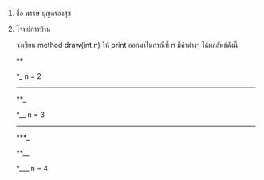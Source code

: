 1. ชื่อ พรรษ บุญครองสุข

2. โจทย์การบ้าน

    จงเขียน method draw(int n) ให้ print ออกมาในกรณีที่ n มีค่าต่างๆ ได้ผลลัพธ์ดังนี้

    **

    *_ n = 2

    ***

    **_

    *__ n = 3

    ****

    ***_
    
    **__
    
    *___ n = 4